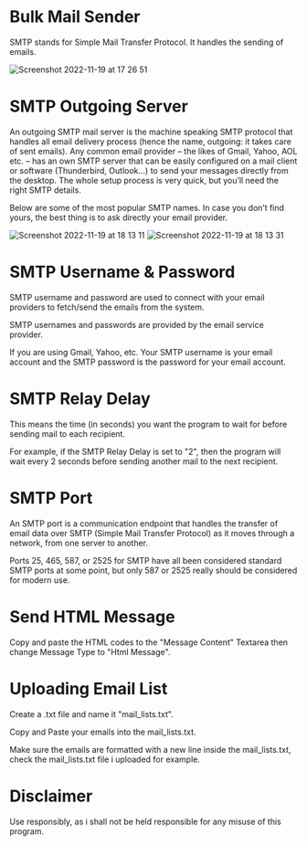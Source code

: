 # Bulk Mail Sender

SMTP stands for Simple Mail Transfer Protocol. It handles the sending of emails.

 
 ![Screenshot 2022-11-19 at 17 26 51](https://user-images.githubusercontent.com/117604185/202861207-46c57c0c-b004-4e5d-a277-639fd50f9bed.png)

# SMTP Outgoing Server 

An outgoing SMTP mail server is the machine speaking SMTP protocol that handles all email delivery process (hence the name, outgoing: it takes care of sent emails). Any common email provider – the likes of Gmail, Yahoo, AOL etc. – has an own SMTP server that can be easily configured on a mail client or software (Thunderbird, Outlook…) to send your messages directly from the desktop. The whole setup process is very quick, but you’ll need the right SMTP details.

Below are some of the most popular SMTP names. In case you don’t find yours, the best thing is to ask directly your email provider.

![Screenshot 2022-11-19 at 18 13 11](https://user-images.githubusercontent.com/117604185/202863179-de83f777-3e18-4f30-ba05-45ed649c012c.png)
![Screenshot 2022-11-19 at 18 13 31](https://user-images.githubusercontent.com/117604185/202863181-e04830ce-557d-44df-b843-652c97046fc2.png)

# SMTP Username & Password

SMTP username and password are used to connect with your email providers to fetch/send the emails from the system.

SMTP usernames and passwords are provided by the email service provider.

If you are using Gmail, Yahoo, etc. Your SMTP username is your email account and the SMTP password is the password for your email account.

# SMTP Relay Delay

This means the time (in seconds) you want the program to wait for before sending mail to each recipient.

For example, if the SMTP Relay Delay is set to "2", then the program will wait every 2 seconds before sending another mail to the next recipient.

# SMTP Port

An SMTP port is a communication endpoint that handles the transfer of email data over SMTP (Simple Mail Transfer Protocol) as it moves through a network, from one server to another.

Ports 25, 465, 587, or 2525 for SMTP have all been considered standard SMTP ports at some point, but only 587 or 2525 really should be considered for modern use.

# Send HTML Message

Copy and paste the HTML codes to the "Message Content" Textarea then change Message Type to "Html Message".

# Uploading Email List

Create a .txt file and name it "mail_lists.txt".

Copy and Paste your emails into the mail_lists.txt.

Make sure the emails are formatted with a new line inside the mail_lists.txt, check the mail_lists.txt file i uploaded for example.

# Disclaimer

Use responsibly, as i shall not be held responsible for any misuse of this program.
